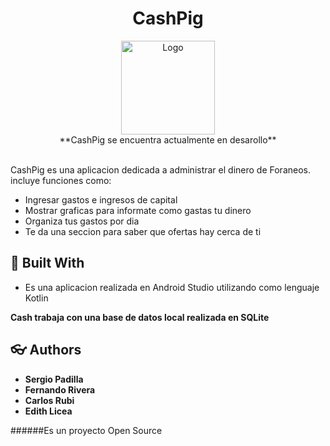 <div align="center">
	<h1>CashPig</h1>
</div>

<div align="center">
		<img src="https://i.ibb.co/3kLSzXb/Logo-APPCash-Pig.png" alt="Logo" height="150">
</div>

<div align="center">
**CashPig se encuentra actualmente en desarollo**
</div>
</br>

CashPig es una aplicacion dedicada a administrar el dinero de Foraneos. incluye funciones como:
- Ingresar gastos e ingresos de capital
- Mostrar graficas para informate como gastas tu dinero
- Organiza tus gastos por dia
- Te da una seccion para saber que ofertas hay cerca de ti

<a name="built"></a>
## :wrench: Built With
 - Es una aplicacion realizada en Android Studio utilizando como lenguaje Kotlin

**Cash trabaja con una base de datos local realizada en SQLite**

<a name="authors"></a>
## :eyeglasses: Authors

  - **Sergio Padilla** 
  - **Fernando Rivera** 
  - **Carlos Rubi** 
  - **Edith Licea** 

######Es un proyecto Open Source
